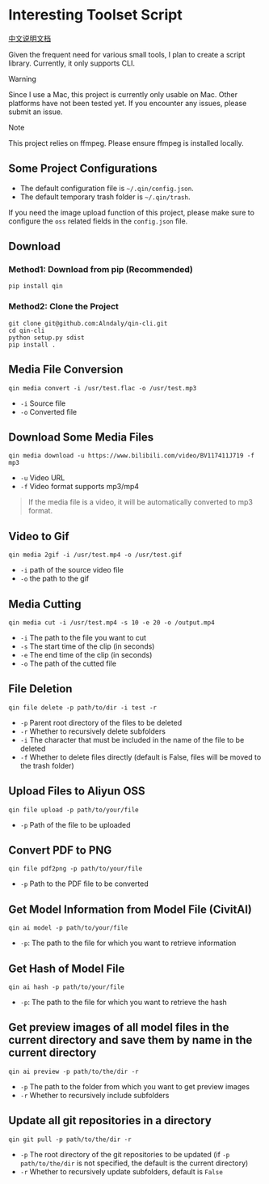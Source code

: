 # Interesting Toolset Script

[中文说明文档](./README/zh-CN.md)

Given the frequent need for various small tools, I plan to create a script library. Currently, it only supports CLI.

> [!warning]
> Since I use a Mac, this project is currently only usable on Mac. Other platforms have not been tested yet. If you encounter any issues, please submit an issue.

> [!note]
> This project relies on ffmpeg. Please ensure ffmpeg is installed locally.

## Some Project Configurations

- The default configuration file is `~/.qin/config.json`.
- The default temporary trash folder is `~/.qin/trash`.

If you need the image upload function of this project, please make sure to configure the `oss` related fields in the `config.json` file.

## Download

### Method1: Download from pip (Recommended)

```shell
pip install qin
```

### Method2: Clone the Project

```shell
git clone git@github.com:Alndaly/qin-cli.git
cd qin-cli
python setup.py sdist
pip install .
```

## Media File Conversion

```shell
qin media convert -i /usr/test.flac -o /usr/test.mp3
```

- `-i` Source file
- `-o` Converted file

## Download Some Media Files

```shell
qin media download -u https://www.bilibili.com/video/BV117411J719 -f mp3
```

- `-u` Video URL
- `-f` Video format supports mp3/mp4

> If the media file is a video, it will be automatically converted to mp3 format.

## Video to Gif

```shell
qin media 2gif -i /usr/test.mp4 -o /usr/test.gif
```

- `-i` path of the source video file
- `-o` the path to the gif

## Media Cutting

```shell
qin media cut -i /usr/test.mp4 -s 10 -e 20 -o /output.mp4
```

- `-i` The path to the file you want to cut 
- `-s` The start time of the clip (in seconds)
- `-e` The end time of the clip (in seconds)
- `-o` The path of the cutted file

## File Deletion

```shell
qin file delete -p path/to/dir -i test -r
```

- `-p` Parent root directory of the files to be deleted
- `-r` Whether to recursively delete subfolders
- `-i` The character that must be included in the name of the file to be deleted
- `-f` Whether to delete files directly (default is False, files will be moved to the trash folder)

## Upload Files to Aliyun OSS

```shell
qin file upload -p path/to/your/file
```

- `-p` Path of the file to be uploaded

## Convert PDF to PNG

```shell
qin file pdf2png -p path/to/your/file
```

- `-p` Path to the PDF file to be converted

## Get Model Information from Model File (CivitAI)

```shell
qin ai model -p path/to/your/file
```

- `-p`: The path to the file for which you want to retrieve information

## Get Hash of Model File

```shell
qin ai hash -p path/to/your/file
```

- `-p`: The path to the file for which you want to retrieve the hash

## Get preview images of all model files in the current directory and save them by name in the current directory

```shell
qin ai preview -p path/to/the/dir -r
```

- `-p` The path to the folder from which you want to get preview images
- `-r` Whether to recursively include subfolders

## Update all git repositories in a directory

```shell
qin git pull -p path/to/the/dir -r
```

- `-p` The root directory of the git repositories to be updated (if `-p path/to/the/dir` is not specified, the default is the current directory)
- `-r` Whether to recursively update subfolders, default is `False`